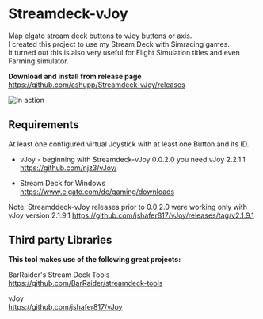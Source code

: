 # Streamdeck-vJoy
Map elgato stream deck buttons to vJoy buttons or axis.  
I created this project to use my Stream Deck with Simracing games.  
It turned out this is also very useful for Flight Simulation titles and even Farming simulator.

**Download and install from release page**  
https://github.com/ashupp/Streamdeck-vJoy/releases

![In action](Streamdeck-vJoy/doc/img/img1.jpg?raw=true|width=200)

## Requirements

At least one configured virtual Joystick with at least one Button and its ID.

- vJoy - beginning with Streamdeck-vJoy 0.0.2.0 you need vJoy 2.2.1.1  
https://github.com/njz3/vJoy/

- Stream Deck for Windows  
https://www.elgato.com/de/gaming/downloads

Note:
Streamddeck-vJoy releases prior to 0.0.2.0 were working only with vJoy version 2.1.9.1
https://github.com/jshafer817/vJoy/releases/tag/v2.1.9.1


## Third party Libraries
**This tool makes use of the following great projects:**

BarRaider's Stream Deck Tools  
https://github.com/BarRaider/streamdeck-tools

vJoy  
https://github.com/jshafer817/vJoy

